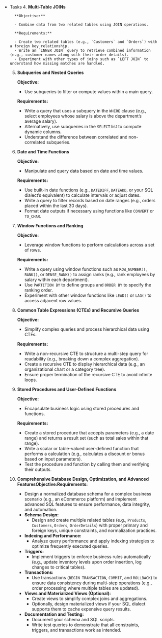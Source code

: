 # 

- Tasks
    4. **Multi-Table JOINs**
        
        **Objective:**
        
        - Combine data from two related tables using JOIN operations.
        
        **Requirements:**
        
        - Create two related tables (e.g., `Customers` and `Orders`) with a foreign key relationship.
        - Write an `INNER JOIN` query to retrieve combined information (e.g., customer names along with their order details).
        - Experiment with other types of joins such as `LEFT JOIN` to understand how missing matches are handled.
    5. **Subqueries and Nested Queries**
        
        **Objective:**
        
        - Use subqueries to filter or compute values within a main query.
        
        **Requirements:**
        
        - Write a query that uses a subquery in the `WHERE` clause (e.g., select employees whose salary is above the department’s average salary).
        - Alternatively, use subqueries in the `SELECT` list to compute dynamic columns.
        - Understand the difference between correlated and non-correlated subqueries.
    6. **Date and Time Functions**
        
        **Objective:**
        
        - Manipulate and query data based on date and time values.
        
        **Requirements:**
        
        - Use built-in date functions (e.g., `DATEDIFF`, `DATEADD`, or your SQL dialect’s equivalent) to calculate intervals or adjust dates.
        - Write a query to filter records based on date ranges (e.g., orders placed within the last 30 days).
        - Format date outputs if necessary using functions like `CONVERT` or `TO_CHAR`.
    7. **Window Functions and Ranking**
        
        **Objective:**
        
        - Leverage window functions to perform calculations across a set of rows.
        
        **Requirements:**
        
        - Write a query using window functions such as `ROW_NUMBER()`, `RANK()`, or `DENSE_RANK()` to assign ranks (e.g., rank employees by salary within each department).
        - Use `PARTITION BY` to define groups and `ORDER BY` to specify the ranking order.
        - Experiment with other window functions like `LEAD()` or `LAG()` to access adjacent row values.
    8. **Common Table Expressions (CTEs) and Recursive Queries**
        
        **Objective:**
        
        - Simplify complex queries and process hierarchical data using CTEs.
        
        **Requirements:**
        
        - Write a non-recursive CTE to structure a multi-step query for readability (e.g., breaking down a complex aggregation).
        - Create a recursive CTE to display hierarchical data (e.g., an organizational chart or a category tree).
        - Ensure proper termination of the recursive CTE to avoid infinite loops.
    9. **Stored Procedures and User-Defined Functions**
        
        **Objective:**
        
        - Encapsulate business logic using stored procedures and functions.
        
        **Requirements:**
        
        - Create a stored procedure that accepts parameters (e.g., a date range) and returns a result set (such as total sales within that range).
        - Write a scalar or table-valued user-defined function that performs a calculation (e.g., calculates a discount or bonus based on input parameters).
        - Test the procedure and function by calling them and verifying their outputs.
    10. **Comprehensive Database Design, Optimization, and Advanced FeaturesObjective:Requirements:**
        - Design a normalized database schema for a complex business scenario (e.g., an eCommerce platform) and implement advanced SQL features to ensure performance, data integrity, and automation.
        - **Schema Design:**
            - Design and create multiple related tables (e.g., `Products`, `Customers`, `Orders`, `OrderDetails`) with proper primary and foreign keys, unique constraints, and normalization practices.
        - **Indexing and Performance:**
            - Analyze query performance and apply indexing strategies to optimize frequently executed queries.
        - **Triggers:**
            - Implement triggers to enforce business rules automatically (e.g., update inventory levels upon order insertion, log changes to critical tables).
        - **Transactions:**
            - Use transactions (`BEGIN TRANSACTION`, `COMMIT`, and `ROLLBACK`) to ensure data consistency during multi-step operations (e.g., order processing where multiple tables are updated).
        - **Views and Materialized Views (Optional):**
            - Create views to simplify complex joins and aggregations.
            - Optionally, design materialized views if your SQL dialect supports them to cache expensive query results.
        - **Documentation and Testing:**
            - Document your schema and SQL scripts.
            - Write test queries to demonstrate that all constraints, triggers, and transactions work as intended.